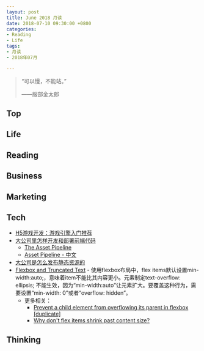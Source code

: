 ```yaml
---
layout: post
title: June 2018 月读
date: 2018-07-10 09:30:00 +0800
categories:
- Reading
- Life
tags:
- 月读
- 2018年07月

---
```


<blockquote class="blockquote-center">
<p>“可以慢，不能站。”</p>
<p>——服部金太郎</p>
</blockquote>

## Top



## Life


## Reading



## Business


## Marketing


## Tech

- [H5游戏开发：游戏引擎入门推荐](https://aotu.io/notes/2017/12/27/h5-game-engine-recommend/)
- [大公司里怎样开发和部署前端代码](https://github.com/fouber/blog/issues/6)
	- [The Asset Pipeline](http://guides.rubyonrails.org/asset_pipeline.html)
	- [Asset Pipeline - 中文](https://ruby-china.github.io/rails-guides/v4.1/asset_pipeline.html)
- [大公司是怎么发布静态资源的](https://segmentfault.com/a/1190000007122250)
- [Flexbox and Truncated Text](https://css-tricks.com/flexbox-truncated-text/) - 使用flexbox布局中，flex items默认设置min-width:auto;，意味着item不能比其内容更小。元素制定text-overflow: ellipsis; 不能生效，因为“min-width:auto”让元素扩大。要覆盖这种行为，需要设置“min-width: 0”或者“overflow: hidden”。
	- 更多相关：
		- [Prevent a child element from overflowing its parent in flexbox [duplicate]](https://stackoverflow.com/questions/43809612/prevent-a-child-element-from-overflowing-its-parent-in-flexbox)
		- [Why don't flex items shrink past content size?](https://stackoverflow.com/questions/36247140/why-dont-flex-items-shrink-past-content-size?noredirect=1&lq=1)


## Thinking

